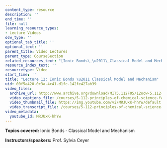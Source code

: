 ```yaml
---
content_type: resource
description: ''
end_time: ''
file: null
learning_resource_types:
- Lecture Videos
ocw_type: ''
optional_tab_title: ''
optional_text: ''
parent_title: Video Lectures
parent_type: CourseSection
related_resources_text: "[Ionic Bonds\_\u2011\_Classical Model and Mechanism (PDF)](/courses/5-112-principles-of-chemical-science-fall-2005/resources/lecture12)"
resource_index_text: ''
resourcetype: Video
start_time: ''
title: "Lecture 12: Ionic Bonds \u2011 Classical Model and Mechanism"
uid: 00f5a420-0c3a-4c41-d1fc-142fe427ab39
video_files:
  archive_url: http://www.archive.org/download/MIT5.112F05/12ocw-5.112-07oct2005-220k.mp4
  video_captions_file: /courses/5-112-principles-of-chemical-science-fall-2005/519cd79c269e597c914e912f55505bb1_MRJUxK-hhYw.vtt
  video_thumbnail_file: https://img.youtube.com/vi/MRJUxK-hhYw/default.jpg
  video_transcript_file: /courses/5-112-principles-of-chemical-science-fall-2005/278996cf6849581d5438544e3e841847_MRJUxK-hhYw.pdf
video_metadata:
  youtube_id: MRJUxK-hhYw
---
```


**Topics covered:** Ionic Bonds ‑ Classical Model and Mechanism

**Instructors/speakers:** Prof. Sylvia Ceyer



